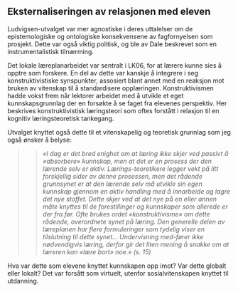 
## Eksternaliseringen av relasjonen med eleven

Ludvigsen-utvalget var mer agnostiske i deres uttalelser om de epistemologiske og ontologiske konsekvensene av fagfornyelsen som prosjekt. Dette var også viktig politisk, og ble av Dale beskrevet som en instrumentalistisk tilnærming.

Det lokale læreplanarbeidet var sentralt i LK06, for at lærere kunne sies å opptre som forskere. En del av dette var kanskje å integrere i seg konstruktivistiske synspunkter, assosiert blant annet med en reaksjon mot bruken av vitenskap til å standardisere opplæringen. Konstruktivismen hadde vokst frem når lektorer arbeidet med å utvikle et eget kunnskapsgrunnlag der en forsøkte å se faget fra elevenes perspektiv. Her beskrives konstruktivistisk læringsteori som oftes forstått i relasjon til en kognitiv læringsteoretisk tankegang.

Utvalget knyttet også dette til et vitenskapelig og teoretisk grunnlag som jeg også ønsker å belyse:

>> *«I dag er det bred enighet om at læring ikke skjer ved passivt å «absorbere» kunnskap, men at det er en prosess der den lærende selv er aktiv. Lærings-teoretikere legger vekt på litt forskjellig sider av denne prosessen, men det rådende grunnsynet er at den lærende selv må utvikle sin egen kunnskap gjennom en aktiv handling med å innarbeide og lagre det nye stoffet. Dette skjer ved at det nye på en eller annen måte knyttes til de forestillinger og kunnskaper som allerede er der fra før. Ofte brukes ordet «konstruktivisme» om dette rådende, overordnete synet på læring. Den generelle delen av læreplanen har flere formuleringer som tydelig viser en tilslutning til dette synet...  Undervisning med-fører ikke nødvendigvis læring, derfor gir det liten mening å snakke om at læreren kan «lære bort» noe.» (s. 15)*

Hva var dette som elevene knyttet kunnskapen opp imot? Var dette globalt eller lokalt? Det var forsått som virtuelt, utenfor sosialvitenskapen knyttet til utdanning.

